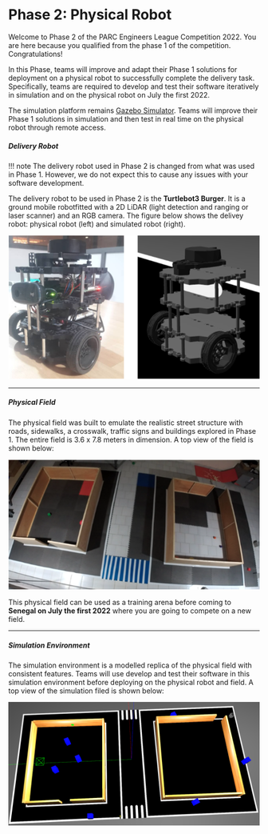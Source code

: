 # Phase 2: Physical Robot

<!-- ***

!!! note 
    Phase 2 instructions are **currently locked** and would be available by July 1st 2022! -->

Welcome to Phase 2 of the PARC Engineers League Competition 2022. You are here because you qualified from the phase 1 of the competition. Congratulations!

In this Phase, teams will improve and adapt their Phase 1 solutions for deployment on a physical robot to successfully complete the delivery task. Specifically, teams are required to develop and test their software iteratively in simulation and on the physical robot on July the first 2022.

The simulation platform remains [Gazebo Simulator](http://gazebosim.org/). Teams will improve their Phase 1 solutions in simulation and then test in real time on the physical robot through remote access.


##### Delivery Robot

!!! note 
    The delivery robot used in Phase 2 is changed from what was used in Phase 1. However, we do not expect this to cause any issues with your software development.

The delivery robot to be used in Phase 2 is the **Turtlebot3 Burger**. It is a ground mobile robotfitted with a 2D LiDAR (light detection and ranging or laser scanner) and an RGB camera. The figure below shows the delivey robot: physical robot (left) and simulated robot (right). 

![robot](media/turtlebot_description.png)


***

##### Physical Field

The physical field was built to emulate the realistic street structure with roads, sidewalks, a crosswalk, traffic signs and buildings explored in Phase 1. The entire field is 3.6 x 7.8 meters in dimension. A top view of the field is shown below:

![physical](media/physical_description.png)

This physical field can be used as a training arena before coming to **Senegal on July the first 2022** where you are going to compete on a new field.
***

##### Simulation Environment
The simulation environment is a modelled replica of the physical field with consistent features. Teams will use develop and test their software in this simulation environment before deploying on the physical robot and field. A top view of the simulation filed is shown below:

![simulation](media/sim_description.png)


